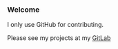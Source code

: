 ### Welcome

I only use GitHub for contributing.

Please see my projects at my [GitLab](https://gitlab.com/users/alekarhis/projects)
